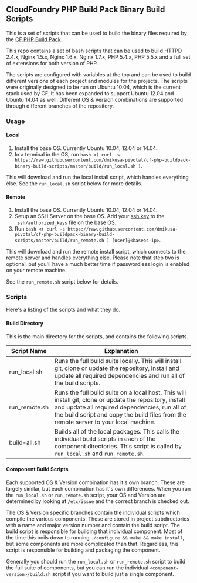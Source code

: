 ## CloudFoundry PHP Build Pack Binary Build Scripts

This is a set of scripts that can be used to build the binary files required by the [CF PHP Build Pack].

This repo contains a set of bash scripts that can be used to build HTTPD 2.4.x, Nginx 1.5.x, Nginx 1.6.x, Nginx 1.7.x, PHP 5.4.x, PHP 5.5.x and a full set of extensions for both version of PHP.  

The scripts are configured with variables at the top and can be used to build different versions of each project and modules for the projects.  The scripts were originally designed to be run on Ubuntu 10.04, which is the current stack used by CF.  It has been expanded to support Ubuntu 12.04 and Ubuntu 14.04 as well.  Different OS & Version combinations are supported through different branches of the repository.

### Usage

#### Local

 1. Install the base OS.  Currently Ubuntu 10.04, 12.04 or 14.04.
 2. In a terminal in the OS, run `bash <( curl -s https://raw.githubusercontent.com/dmikusa-pivotal/cf-php-buildpack-binary-build-scripts/master/build/run_local.sh )`.  

This will download and run the local install script, which handles everything else.  See the `run_local.sh` script below for more details.

#### Remote

 1. Install the base OS.  Currently Ubuntu 10.04, 12.04 or 14.04.
 2. Setup an SSH Server on the base OS.  Add your [ssh key] to the `.ssh/authorized_keys` file on the base OS.
 3. Run `bash <( curl -s https://raw.githubusercontent.com/dmikusa-pivotal/cf-php-buildpack-binary-build-scripts/master/build/run_remote.sh ) [user]@<baseos-ip>`.

This will download and run the remote install script, which connects to the remote server and handles everything else.  Please note that step two is optional, but you'll have a much better time if passwordless login is enabled on your remote machine.  

See the `run_remote.sh` script below for details.

### Scripts

Here's a listing of the scripts and what they do.

#### Build Directory

This is the main directory for the scripts, and contains the following scripts.

|   Script Name   |   Explanation                                                 |
| --------------- | --------------------------------------------------------------|
|  run_local.sh    | Runs the full build suite locally.  This will install git, clone or update the repository, install and update all required dependencies and run all of the build scripts. |
|  run_remote.sh   | Runs the full build suite on a local host.  This will install git, clone or update the repository, install and update all required dependencies, run all of the build script and copy the build files from the remote server to your local machine. |
|  build-all.sh    | Builds all of the local packages.  This calls the individual build scripts in each of the component directories.  This script is called by `run_local.sh` and `run_remote.sh`. |

#### Component Build Scripts

Each supported OS & Version combination has it's own branch.  These are largely similar, but each combination has it's own differences.  When you run the `run_local.sh` or `run_remote.sh` script, your OS and Version are determined by looking at `/etc/issue` and the correct branch is checked out.

The OS & Version specific branches contain the individual scripts which compile the various components.  These are stored in project subdirectories with a name and major version number and contain the build script.  The build script is responsible for building that individual component.  Most of the time this boils down to running `./configure && make && make install`, but some components are more complicated than that.  Regardless, this script is responsible for building and packaging the component.

Generally you should run the `run_local.sh` or `run_remote.sh` script to build the full suite of components, but you can run the individual `<component-version>/build.sh` script if you want to build just a single component.

[CF PHP Build Pack]:https://github.com/dmikusa-pivotal/cf-php-build-pack
[ssh key]:https://www.debian.org/devel/passwordlessssh
